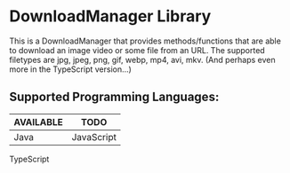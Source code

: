 # DownloadManager Library
This is a DownloadManager that provides methods/functions that are able to download an image video or some file from an URL.
The supported filetypes are jpg, jpeg, png, gif, webp, mp4, avi, mkv. (And perhaps even more in the TypeScript version...)

## Supported Programming Languages:

AVAILABLE | TODO
--- | ---
Java | JavaScript
TypeScript
